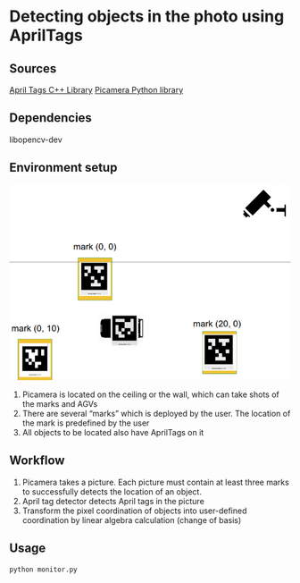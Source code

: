 # Detecting objects in the photo using AprilTags 

## Sources
  [April Tags C++ Library](http://people.csail.mit.edu/kaess/apriltags/)
  [Picamera Python library](https://www.raspberrypi.org/documentation/usage/camera/python/README.md)

## Dependencies
libopencv-dev

## Environment setup
![alt text](https://github.com/allenlee820202/MCIoT/blob/master/PicameraDetectApriltags/experiment%20setup.png "Logo Title Text 1")
1. Picamera is located on the ceiling or the wall, which can take shots of the marks and AGVs
2. There are several “marks” which is deployed by the user. The location of the mark is predefined by the user
3. All objects to be located also have AprilTags on it

## Workflow

1. Picamera takes a picture. Each picture must contain at least three marks to successfully detects the location of an object. 
2. April tag detector detects April tags in the picture
3. Transform the pixel coordination of objects into user-defined coordination by linear algebra calculation (change of basis)

## Usage

  ```shell
  python monitor.py
  ```
